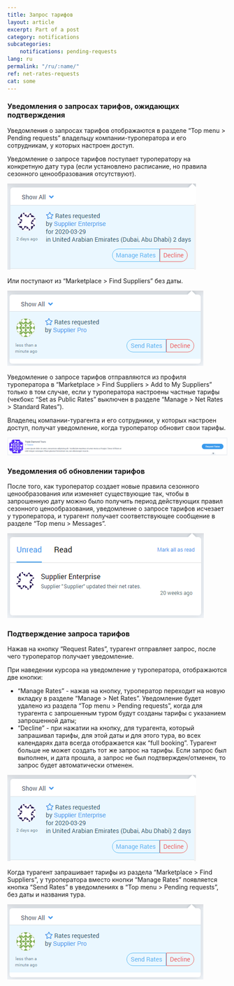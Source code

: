 ```yaml
---
title: Запрос тарифов
layout: article
excerpt: Part of a post
category: notifications
subcategories:
    notifications: pending-requests
lang: ru
permalink: "/ru/:name/"
ref: net-rates-requests
cat: some
---
```


### **Уведомления о запросах тарифов, ожидающих подтверждения**

Уведомления о запросах тарифов отображаются в разделе “Top menu > Pending requests” владельцу компании-туроператора и его сотрудникам, у которых настроен доступ.

Уведомление о запросе тарифов поступает туроператору на конкретную дату тура (если установлено расписание, но правила сезонного ценообразования отсутствуют).

![Net_rates_requests1](/assets/images/net_rates_requests1.png)

Или поступают из “Marketplace > Find Suppliers” без даты.

![Net_rates_requests2](/assets/images/net_rates_requests2.png)

Уведомление о запросе тарифов отправляются из профиля туроператора в “Marketplace > Find Suppliers > Add to My Suppliers” только в том случае, если у туроператора настроены частные тарифы (чекбокс “Set as Public Rates” выключен в разделе “Manage > Net Rates > Standard Rates”).

Владелец компании-турагента и его сотрудники, у которых настроен доступ, получат уведомление, когда туроператор обновит свои тарифы.

![Net_rates_requests3](/assets/images/net_rates_requests3.png)

### **Уведомления об обновлении тарифов**

После того, как туроператор создает новые правила сезонного ценообразования или изменяет существующие так, чтобы в запрошенную дату можно было получить период действующих правил сезонного ценообразования, уведомление о запросе тарифов исчезает у туроператора, и турагент получает соответствующее сообщение в разделе “Top menu > Messages”.

![Net_rates_requests4](/assets/images/net_rates_requests4.png)

### **Подтверждение запроса тарифов**

Нажав на кнопку “Request Rates”, турагент отправляет запрос, после чего туроператор получает уведомление.

При наведении курсора на уведомление у туроператора, отображаются две кнопки:
- “Manage Rates” - нажав на кнопку, туроператор переходит на новую вкладку в разделе “Manage > Net Rates”. Уведомление будет удалено из раздела “Top menu > Pending requests”, когда для турагента с запрошенным туром будут созданы тарифы с указанием запрошенной даты;
- “Decline” - при нажатии на кнопку, для турагента, который запрашивал тарифы, для этой даты и для этого тура, во всех календарях дата всегда отображается как “full booking”. Турагент больше не может создать тот же запрос на тарифы. Если запрос был выполнен, и дата прошла, а запрос не был подтвержден/отменен, то запрос будет автоматически отменен.

![Net_rates_requests1](/assets/images/net_rates_requests1.png)

Когда турагент запрашивает тарифы из раздела “Marketplace > Find Suppliers”, у туроператора вместо кнопки “Manage Rates” появляется кнопка “Send Rates” в уведомлениях в “Top menu > Pending requests”, без даты и названия тура.

![Net_rates_requests2](/assets/images/net_rates_requests2.png)

